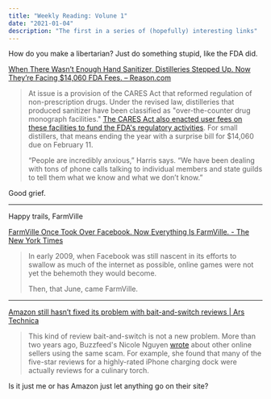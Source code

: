 ```yaml
---
title: "Weekly Reading: Volune 1"
date: "2021-01-04"
description: "The first in a series of (hopefully) interesting links"
---
```


How do you make a libertarian? Just do something stupid, like the FDA did. 

[When There Wasn’t Enough Hand Sanitizer, Distilleries Stepped Up. Now They’re Facing $14,060 FDA Fees. – Reason.com](https://reason.com/2020/12/30/when-there-wasnt-enough-hand-sanitizer-distilleries-stepped-up-now-theyre-facing-14060-fda-fees)

> At issue is a provision of the CARES Act that reformed regulation of non-prescription drugs. Under the revised law, distilleries that produced sanitizer have been classified as "over-the-counter drug monograph facilities." [The CARES Act also enacted user fees on these facilities to fund the FDA's regulatory activities](https://www.fda.gov/industry/fda-user-fee-programs/over-counter-monograph-user-fee-program-omufa). For small distillers, that means ending the year with a surprise bill for $14,060 due on February 11.
> 
> “People are incredibly anxious,” Harris says. “We have been dealing with tons of phone calls talking to individual members and state guilds to tell them what we know and what we don’t know.”

Good grief. 

- - -

Happy trails, FarmVille

[FarmVille Once Took Over Facebook. Now Everything Is FarmVille. - The New York Times](https://www.nytimes.com/2020/12/31/technology/farmville-zynga-facebook.html#click=https://t.co/2SphFEWeSu)

> In early 2009, when Facebook was still nascent in its efforts to swallow as much of the internet as possible, online games were not yet the behemoth they would become.
> 
> Then, that June, came FarmVille.

- - -

[Amazon still hasn’t fixed its problem with bait-and-switch reviews | Ars Technica](https://arstechnica.com/tech-policy/2020/12/amazon-still-hasnt-fixed-its-problem-with-bait-and-switch-reviews/)

> This kind of review bait-and-switch is not a new problem. More than two years ago, Buzzfeed's Nicole Nguyen [wrote](https://www.buzzfeednews.com/article/nicolenguyen/amazon-review-reuse-fraud) about other online sellers using the same scam. For example, she found that many of the five-star reviews for a highly-rated iPhone charging dock were actually reviews for a culinary torch.

Is it just me or has Amazon just let anything go on their site?